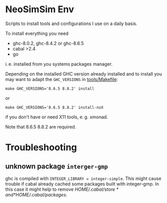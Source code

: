 # NeoSimSim Env
Scripts to install tools and configurations I use on a daily basis.

To install everything you need

- ghc-8.0.2, ghc-8.4.2 or ghc-8.6.5
- cabal >2.4
- go

i. e. installed from you systems packages manager.

Depending on the installed GHC version already installed and to install
you may want to adapt the `GHC_VERSIONS` in [tools/Makefile](tools/Makefile):

	make GHC_VERSIONS='8.6.5 8.8.2' install

or

	make GHC_VERSIONS='8.6.5 8.8.2' install-noX

if you don't have or need X11 tools, e. g. xmonad.

Note that 8.6.5 8.8.2 are required.

# Troubleshooting
## unknown package `interger-gmp`
ghc is compiled with `INTEGER_LIBRARY = integer-simple`. This might cause
trouble if cabal already cached some packages built with integer-gmp. In this
case it might help to remove *$HOME/.cabal/store* and *$HOME/.cabal/packages*.
